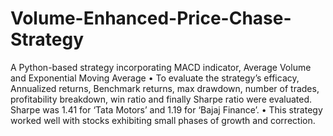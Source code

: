 # Volume-Enhanced-Price-Chase-Strategy
A Python-based strategy incorporating MACD indicator, Average Volume and Exponential Moving Average
•	To evaluate the strategy’s efficacy, Annualized returns, Benchmark returns, max drawdown, number of trades, profitability breakdown, win ratio and finally Sharpe ratio were evaluated. Sharpe was 1.41 for ‘Tata Motors’ and 1.19 for ‘Bajaj Finance’.
•	This strategy worked well with stocks exhibiting small phases of growth and correction.
